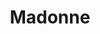 ---
layout: archive_film
permalink: ua/archive/2021/long-short/madonne

title: Madonne
director: Maurizio Lombardi
country: Італія
description: Кохання не визначає, кохання терпить. Що станеться, якщо у звичайнісінькому трамваї двоє підлітків вирішать закохатися.
category: long-short
image_folder: images/films/archive/2021/long-short/madonne
is_winner: false
submission_year: 2021
lang: ua
---